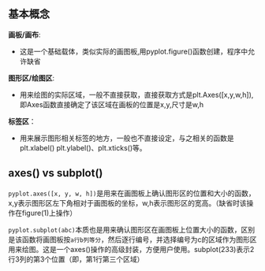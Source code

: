 ## 基本概念

**画板/画布**:
+ 这是一个基础载体，类似实际的画图板,用pyplot.figure()函数创建，程序中允许缺省

**图形区/绘图区**:
+ 用来绘图的实际区域，一般不直接获取，直接获取方式是plt.Axes([x,y,w,h]),即Axes函数直接确定了该区域在画板的位置是x,y,尺寸是w,h

**标签区**：
+ 用来展示图形相关标签的地方，一般也不直接设定，与之相关的函数是plt.xlabel() plt.ylabel()、plt.xticks()等。

## axes() vs subplot()

`pyplot.axes([x, y, w, h])`是用来在画图板上确认图形区的位置和大小的函数，x,y表示图形区左下角相对于画图板的坐标，w,h表示图形区的宽高。（缺省时该操作在figure(1)上操作）

`pyplot.subplot(abc)`本质也是用来确认图形区在画图板上位置大小的函数，区别是该函数将画图板按`a行b列等分`，然后逐行编号，并选择编号为c的区域作为图形区用来绘图。这是一个axes()操作的高级封装，方便用户使用。subplot(233)表示2行3列的第3个位置（即，第1行第三个区域）


```python

```
